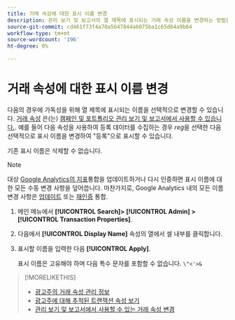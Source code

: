 ```yaml
---
title: 거래 속성에 대한 표시 이름 변경
description: 관리 보기 및 보고서의 열 제목에 표시되는 거래 속성 이름을 변경하는 방법을 알아봅니다.
source-git-commit: cd461f73f4a70a5647844a6075ba1c65d64a9b04
workflow-type: tm+mt
source-wordcount: '196'
ht-degree: 0%

---
```


# 거래 속성에 대한 표시 이름 변경

다음의 경우에 가독성을 위해 열 제목에 표시되는 이름을 선택적으로 변경할 수 있습니다. [거래 속성](/help/search-social-commerce/glossary.md#s-t) 은(는) [캠페인 및 포트폴리오 관리 보기 및 보고서에서 사용할 수 있습니다.](transaction-property-edit-available.md). 예를 들어 다음 속성을 사용하여 등록 데이터를 수집하는 경우 *reg*&#x200B;을 선택한 다음 선택적으로 표시 이름을 변경하여 &quot;등록&quot;으로 표시할 수 있습니다.

기존 표시 이름은 삭제할 수 없습니다.

>[!NOTE]
>
>대상 [Google Analytics의 지표](/help/search-social-commerce/admin/data-sources/data-source-about.md)통합을 업데이트하거나 다시 인증하면 표시 이름에 대한 모든 수동 변경 사항을 덮어씁니다. 마찬가지로, Google Analytics 내의 모든 이름 변경 사항은 [업데이트](/help/search-social-commerce/admin/data-sources/data-source-edit.md) 또는 [재인증](/help/search-social-commerce/admin/data-sources/data-source-reauthenticate.md) 통합.

1. 메인 메뉴에서 **[!UICONTROL Search]> [!UICONTROL Admin] >[!UICONTROL Transaction Properties]**.

1. 다음에서 **[!UICONTROL Display Name]** 속성의 열에서 셀 내부를 클릭합니다.

1. 표시할 이름을 입력한 다음 **[!UICONTROL Apply]**.

   표시 이름은 고유해야 하며 다음 특수 문자를 포함할 수 없습니다. `\"<'>&`

>[!MORELIKETHIS]
>
>* [광고주의 거래 속성 관리 정보](transaction-property-about.md)
>* [광고주에 대해 추적된 트랜잭션 속성 보기](transaction-property-view-tracked.md)
>* [관리 보기 및 보고서에서 사용할 수 있는 거래 속성 변경](transaction-property-edit-available.md)


